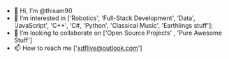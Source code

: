 - 👋 Hi, I’m @thisam90
- 👀 I’m interested in ['Robotics', 'Full-Stack Development', 'Data', 'JavaScript', 'C++', 'C#, 'Python', 'Classical Music', 'Earthlings stuff'];
- 💞️ I’m looking to collaborate on ['Open Source Projects' , 'Pure Awesome Stuff']
- 📫 How to reach me ['xdflive@outlook.com']

<!---
thisam90/thisam90 is a ✨ special ✨ repository because its `README.md` (this file) appears on your GitHub profile.
You can click the Preview link to take a look at your changes.
--->
